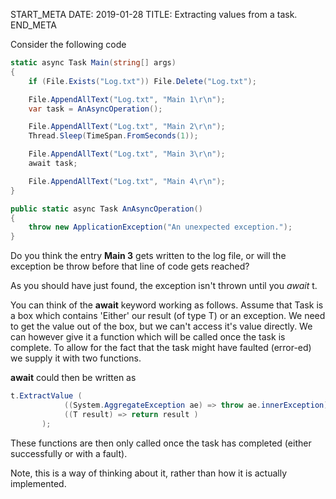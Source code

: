 START_META
DATE: 2019-01-28
TITLE: Extracting values from a task.
END_META


Consider the following code

```c#
static async Task Main(string[] args)
{
    if (File.Exists("Log.txt")) File.Delete("Log.txt");

    File.AppendAllText("Log.txt", "Main 1\r\n");
    var task = AnAsyncOperation();

    File.AppendAllText("Log.txt", "Main 2\r\n");
    Thread.Sleep(TimeSpan.FromSeconds(1));

    File.AppendAllText("Log.txt", "Main 3\r\n");
    await task;

    File.AppendAllText("Log.txt", "Main 4\r\n");
}

public static async Task AnAsyncOperation()
{
    throw new ApplicationException("An unexpected exception.");
}
```

Do you think the entry __Main 3__ gets written to the log file,  or will the exception be throw before that line of code gets reached?

As you should have just found, the exception isn't thrown until you _await_ t.   

You can think of the __await__ keyword working as follows.   Assume that Task<T> is a box which contains 'Either' our result (of type T) or an exception.  We need to get the value out of the box,  but we can't access it's value directly.  We can however give it a function which will be called once the task is complete.  To allow for the fact that the task might have faulted (error-ed) we supply it with two functions. 

__await__ could then be written as

```c#
t.ExtractValue (  
            ((System.AggregateException ae) => throw ae.innerException),
            ((T result) => return result )
       );
```

These functions are then only called once the task has completed (either successfully or with a fault).  

Note,  this is a way of thinking about it,  rather than how it is actually implemented.